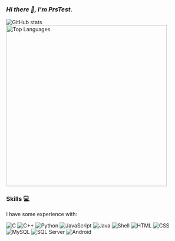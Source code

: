 ### _Hi there 👋, I'm PrsTest._
<picture>
  <source media="(prefers-color-scheme: dark)" srcset="https://github-readme-stats.vercel.app/api?username=prstest&show_icons=true&theme=tokyonight&card_width=400">
  <source media="(prefers-color-scheme: light)" srcset="https://github-readme-stats.vercel.app/api?username=prstest&show_icons=true&card_width=400">
  <img alt="GitHub stats" src="https://github-readme-stats.vercel.app/api?username=prstest&show_icons=true&card_width=400">
</picture>

<picture>
  <source media="(prefers-color-scheme: dark)" srcset="https://github-readme-stats.vercel.app/api/top-langs/?username=prstest&layout=compact&theme=tokyonight&card_width=400"width="436">
  <source media="(prefers-color-scheme: light)" srcset="https://github-readme-stats.vercel.app/api/top-langs/?username=prstest&layout=compact&card_width=400"width="436">
  <img alt="Top Languages" src="https://github-readme-stats.vercel.app/api/top-langs/?username=prstest&layout=compact&card_width=400"width="436">
</picture>


### Skills 💻
I have some experience with:

![C](https://img.shields.io/badge/C-blue?style=flat-square&logo=c&logoColor=white)
![C++](https://img.shields.io/badge/C%2B%2B-blue?style=flat-square&logo=c%2B%2B&logoColor=white)
![Python](https://img.shields.io/badge/Python-blue?style=flat-square&logo=python&logoColor=white)
![JavaScript](https://img.shields.io/badge/JavaScript-yellow?style=flat-square&logo=javascript&logoColor=black)
![Java](https://img.shields.io/badge/Java-red?style=flat-square&logo=java&logoColor=white)
![Shell](https://img.shields.io/badge/Shell-black?style=flat-square&logo=gnu-bash&logoColor=white)
![HTML](https://img.shields.io/badge/HTML-orange?style=flat-square&logo=html5&logoColor=white)
![CSS](https://img.shields.io/badge/CSS-blue?style=flat-square&logo=css3&logoColor=white)
![MySQL](https://img.shields.io/badge/MySQL-blue?style=flat-square&logo=mysql&logoColor=white)
![SQL Server](https://img.shields.io/badge/SQL%20Server-red?style=flat-square&logo=microsoft-sql-server&logoColor=white)
![Android](https://img.shields.io/badge/Android-3DDC84?style=flat-square&logo=android&logoColor=white)

